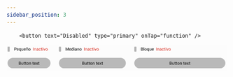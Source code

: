 ```yaml
---
sidebar_position: 3
---
```


```
    <button text="Disabled" type="primary" onTap="function" />
```
![disabled](./img/disabled.png)
